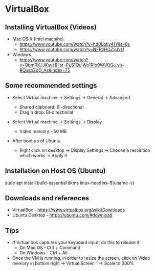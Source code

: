 # VirtualBox

## Installing VirtualBox (Videos)
- Mac OS X (Intel machine)
    - https://www.youtube.com/watch?v=hd0Lbtly41Y&t=8s
    - https://www.youtube.com/watch?v=NFRzHQZSJvU
- Windows
    - https://www.youtube.com/watch?v=QbmRXJJKsvs&list=PLS1QulWo1RIb9WVQGJ_vh-RQusbZgO_As&index=75

## Some recommended settings
- Select Virtual machine -> Settings -> General -> Advanced
    - Shared clipboard: Bi-directional
    - Drag n drop: Bi-directional
- Select Virtual machine -> Settings -> Display
    - Video memory - 50 MB

- After boot up of Ubuntu
    - Right click on desktop -> Display Settings -> Choose a resolution which works -> Apply it

## Installation on Host OS (Ubuntu)
sudo apt install build-essential dkms linux-headers-$(uname -r)

## Downloads and references
- VirtualBox - https://www.virtualbox.org/wiki/Downloads
- Ubuntu Desktop - https://ubuntu.com/#download

## Tips
- If Virtual box captures your keyboard input, do this to release it
    - On Mac OS - Ctrl + Command
    - On Windows - Ctrl + Alt
- Once the VM is running, in order to resize the screen, click on Video memory in bottom right -> Virtual Screen 1 -> Scale to 300%